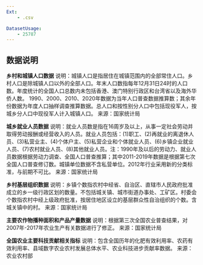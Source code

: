 ```yaml
---
Ext:
    - .csv

DatasetUsage:
    - 25787
---
```




## **数据说明**
**乡村和城镇人口数据**
说明：城镇人口是指居住在城镇范围内的全部常住人口。乡村人口是除城镇人口以外的全部人口。年末人口数指每年12月31日24时的人口数。年度统计的全国人口总数内未包括香港、澳门特别行政区和台湾省以及海外华侨人数。
1990、2000、2010、2020年数据为当年人口普查数据推算数；其余年份数据为年度人口抽样调查推算数据。总人口和按性别分人口中包括现役军人，按城乡分人口中现役军人计入城镇人口。
来源：国家统计局

**城乡就业人员数据**
说明：就业人员数是指在16周岁及以上，从事一定社会劳动并取得劳动报酬或经营收入的人员。就业人员包括：(1)职工、(2)再就业的离退休人员、(3)私营业主、(4)个体户主、(5)私营企业和个体就业人员、(6)乡镇企业就业人员、(7)农村就业人员、(8)其他就业人员。注：1990年及以后的劳动力、就业人员数据根据劳动力调查、全国人口普查推算；其中2011-2019年数据是根据第七次全国人口普查修订数。城镇单位数据不含私营单位。2012年行业采用新的分类标准，与前期不可比。
来源：国家统计局

**乡村基层组织数据**
说明：乡镇个数指农村中经省、自治区、直辖市人民政府批准成立的乡一级行政区划的数量。不包括城关镇、城市街道办事处、工矿区。村委会个数指农村中经上级政府批准，按居住地区设立的基层群众性自治组织的个数。含城关镇中的村。
来源：国家统计局

**主要农作物播种面积和产品产量数据**
说明：根据第三次全国农业普查结果，对2007年-2017年农业生产有关数据进行了修正。
来源：国家统计局

**全国农业主要科技贡献相关指标**
说明：包含全国历年的化肥有效利用率、农药有效利用率、县域数字农业农村发展总体水平、农业科技进步贡献率数据。
来源：农业农村部

